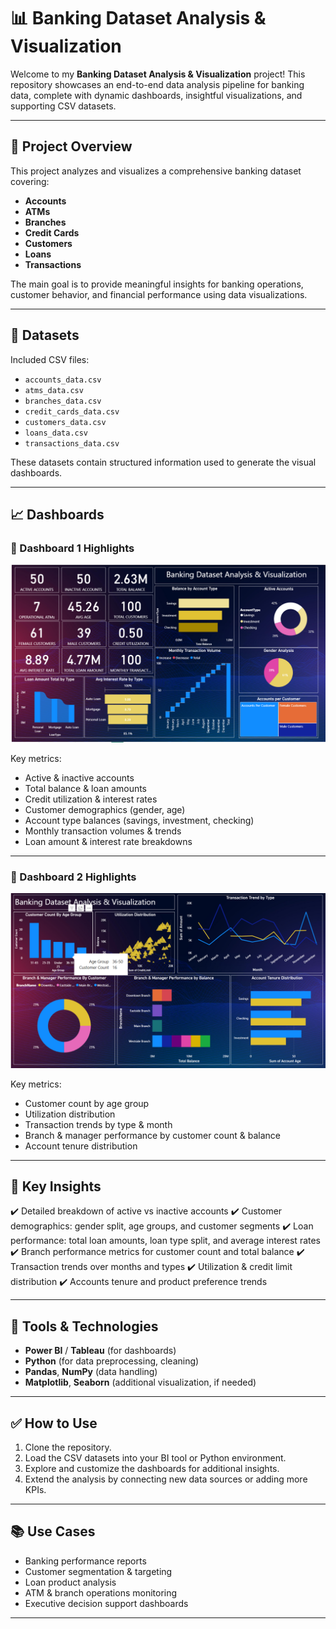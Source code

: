 # 📊 Banking Dataset Analysis & Visualization

Welcome to my **Banking Dataset Analysis & Visualization** project! This repository showcases an end-to-end data analysis pipeline for banking data, complete with dynamic dashboards, insightful visualizations, and supporting CSV datasets.

---

## 🚀 Project Overview

This project analyzes and visualizes a comprehensive banking dataset covering:

* **Accounts**
* **ATMs**
* **Branches**
* **Credit Cards**
* **Customers**
* **Loans**
* **Transactions**

The main goal is to provide meaningful insights for banking operations, customer behavior, and financial performance using data visualizations.

---

## 📂 Datasets

Included CSV files:

* `accounts_data.csv`
* `atms_data.csv`
* `branches_data.csv`
* `credit_cards_data.csv`
* `customers_data.csv`
* `loans_data.csv`
* `transactions_data.csv`

These datasets contain structured information used to generate the visual dashboards.

---

## 📈 Dashboards

### 📌 Dashboard 1 Highlights

![Banking Dashboard 1](./banking%20visualization%20Dashboard%201.png)

Key metrics:

* Active & inactive accounts
* Total balance & loan amounts
* Credit utilization & interest rates
* Customer demographics (gender, age)
* Account type balances (savings, investment, checking)
* Monthly transaction volumes & trends
* Loan amount & interest rate breakdowns

---

### 📌 Dashboard 2 Highlights

![Banking Dashboard 2](./banking%20visualization%20Dashboard%202.png)

Key metrics:

* Customer count by age group
* Utilization distribution
* Transaction trends by type & month
* Branch & manager performance by customer count & balance
* Account tenure distribution

---

## 🎯 Key Insights

✔️ Detailed breakdown of active vs inactive accounts
✔️ Customer demographics: gender split, age groups, and customer segments
✔️ Loan performance: total loan amounts, loan type split, and average interest rates
✔️ Branch performance metrics for customer count and total balance
✔️ Transaction trends over months and types
✔️ Utilization & credit limit distribution
✔️ Accounts tenure and product preference trends

---

## 🧩 Tools & Technologies

* **Power BI** / **Tableau** (for dashboards)
* **Python** (for data preprocessing, cleaning)
* **Pandas**, **NumPy** (data handling)
* **Matplotlib**, **Seaborn** (additional visualization, if needed)

---

## ✅ How to Use

1. Clone the repository.
2. Load the CSV datasets into your BI tool or Python environment.
3. Explore and customize the dashboards for additional insights.
4. Extend the analysis by connecting new data sources or adding more KPIs.

---

## 📚 Use Cases

* Banking performance reports
* Customer segmentation & targeting
* Loan product analysis
* ATM & branch operations monitoring
* Executive decision support dashboards

---


